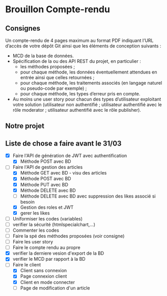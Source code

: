 # Brouillon Compte-rendu

## Consignes
Un compte-rendu de 4 pages maximum au format PDF indiquant l’URL d’accès de votre dépôt Git ainsi que les éléments de conception suivants :
- MCD de la base de données.
- Spécification de la ou des API REST du projet, en particulier :
    - les méthodes proposées ;
    - pour chaque méthode, les données éventuellement attendues en entrée ainsi que
celles retournées ;
    - pour chaque méthode, les traitements associés (en langage naturel ou pseudo-code par exemple) ;
    - pour chaque méthode, les types d’erreur pris en compte.
- Au moins une user story pour chacun des types d’utilisateur exploitant votre solution 
(utilisateur non authentifié ; utilisateur authentifié avec le rôle moderator ; utilisateur
authentifié avec le rôle publisher).

## Notre projet


## Liste de chose a faire avant le 31/03

- [x] Faire l'API de génération de JWT avec authentification
    - [x] Méthode POST avec BD
- [ ] Faire l'API de gestion des articles
    - [x] Méthode GET avec BD - visu des articles
    - [x] Méthode POST avec BD
    - [x] Méthode PUT avec BD
    - [x] Méthode DELETE avec BD
    - [ ] Méthode DELETE avec BD avec suppression des likes associé si besoin
    - [x] Gestion des roles et JWT
    - [x] gerer les likes 
- [ ] Uniformiser les codes (variables)
- [ ] verifier la sécurité (htmlspecialchart,...)
- [ ] Commenter les codes
- [ ] Faire la spé des méthodes proposées (voir consigne)
- [ ] Faire les user story
- [ ] Faire le compte rendu au propre
- [x] verifier la derniere vesion d'export de la BD
- [x] verifier le MCD par rapport à la BD
- [ ] Faire le client 
    - [x] Client sans connexion
    - [x] Page connexion client
    - [x] Client en mode connecter
    - [ ] Page de modification d'un article